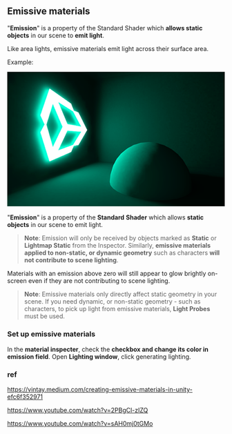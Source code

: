 ## Emissive materials
"**Emission**" is a property of the Standard Shader which **allows static objects** in our scene to **emit light**.
 
Like area lights, emissive materials emit light across their surface area.

Example:


![](./img/EmissiveMaterial.png)

"**Emission**" is a property of the **Standard** **Shader** which allows **static objects** in our scene to emit light. 

> **Note**: Emission will only be received by objects marked as **Static** or **Lightmap Static** from the Inspector. Similarly, **emissive materials applied to non-static, or dynamic geometry** such as characters **will not contribute to scene lighting**.

Materials with an emission above zero will still appear to glow brightly on-screen even if they are not contributing to scene lighting.

> **Note**: Emissive materials only directly affect static geometry in your scene. If you need dynamic, or non-static geometry - such as characters, to pick up light from emissive materials, **Light Probes**
 must be used.
 
### Set up emissive materials
In the **material inspecter**, check the **checkbox and change its color in emission field**.
Open **Lighting window**, click generating lighting.
 
### ref
https://vintay.medium.com/creating-emissive-materials-in-unity-efc6f352971

https://www.youtube.com/watch?v=2PBgCl-zIZQ

https://www.youtube.com/watch?v=sAH0mj0tGMo

